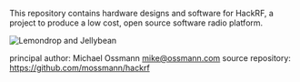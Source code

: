 This repository contains hardware designs and software for HackRF, a project to
produce a low cost, open source software radio platform.

![Lemondrop and Jellybean](https://github.com/wishi/hackrf/raw/master/doc/lemonAndjelly.jpeg)

principal author: Michael Ossmann <mike@ossmann.com>
source repository: https://github.com/mossmann/hackrf
